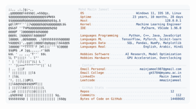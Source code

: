 <picture>
  <source srcset="https://raw.githubusercontent.com/mmazinjameel/mmazinjameel/main/dark_mode.svg?v=1759452424" media="(prefers-color-scheme: dark)">
  <img src="https://raw.githubusercontent.com/mmazinjameel/mmazinjameel/main/light_mode.svg?v=1759452424">
</picture>

